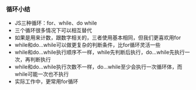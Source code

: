 ### 循环小结

+ JS三种循环：for、while、do while
+ 三个循环很多情况下可以相互替代
+ 如果是用来计数，跟数字相关的，三者使用基本相同，但我们更喜欢用for
+ while和do...while可以做更复杂的判断条件，比for循环灵活一些
+ while和do...while执行顺序不一样，while先判断后执行，do...while先执行一次，再判断执行
+ while和do...while执行次数不一样，do...while至少会执行一次循环体，而while可能一次也不执行
+ 实际工作中，更常用for循环